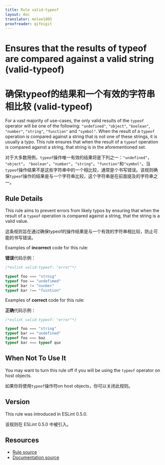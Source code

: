 ```yaml
---
title: Rule valid-typeof
layout: doc
translator: molee1905
proofreader: qifeigit
---
```

<!-- Note: No pull requests accepted for this file. See README.md in the root directory for details. -->

# Ensures that the results of typeof are compared against a valid string (valid-typeof)

# 确保typeof的结果和一个有效的字符串相比较 (valid-typeof)

For a vast majority of use-cases, the only valid results of the `typeof` operator will be one of the following: `"undefined"`, `"object"`, `"boolean"`, `"number"`, `"string"`, `"function"` and `"symbol"`. When the result of a `typeof` operation is compared against a string that is not one of these strings, it is usually a typo. This rule ensures that when the result of a `typeof` operation is compared against a string, that string is in the aforementioned set.

对于大多数用例，`typeof`操作唯一有效的结果将是下列之一：`"undefined"`， `"object"`， `"boolean"`，`"number"`，`"string"`，`"function"`和`"symbol"`。当`typeof`操作结果不是这些字符串中的一个相比较，通常是个书写错误。该规则确保`typeof`操作的结果是与一个字符串比较，这个字符串是在前面提及的字符串之一。

## Rule Details

This rule aims to prevent errors from likely typos by ensuring that when the result of a `typeof` operation is compared against a string, that the string is a valid value.

这条规则旨在通过确保typeof的操作结果是与一个有效的字符串相比较，防止可能的书写错误。

Examples of **incorrect** code for this rule:

**错误**代码示例：

```js
/*eslint valid-typeof: "error"*/

typeof foo === "strnig"
typeof foo == "undefimed"
typeof bar != "nunber"
typeof bar !== "fucntion"
```

Examples of **correct** code for this rule:

**正确**代码示例：

```js
/*eslint valid-typeof: "error"*/

typeof foo === "string"
typeof bar == "undefined"
typeof foo === baz
typeof bar === typeof qux
```

## When Not To Use It

You may want to turn this rule off if you will be using the `typeof` operator on host objects.

如果你将使用`typeof`操作符on host objects，你可以关闭此规则。

## Version

This rule was introduced in ESLint 0.5.0.

该规则在 ESLint 0.5.0 中被引入。

## Resources

* [Rule source](https://github.com/eslint/eslint/tree/master/lib/rules/valid-typeof.js)
* [Documentation source](https://github.com/eslint/eslint/tree/master/docs/rules/valid-typeof.md)
